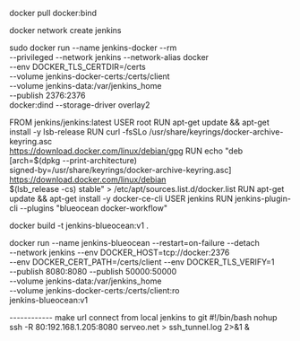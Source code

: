 docker pull docker:bind

docker network create jenkins


sudo docker run --name jenkins-docker --rm \
--privileged --network jenkins --network-alias docker \
--env DOCKER_TLS_CERTDIR=/certs \
--volume jenkins-docker-certs:/certs/client \
--volume jenkins-data:/var/jenkins_home \
--publish 2376:2376 \
docker:dind --storage-driver overlay2





FROM jenkins/jenkins:latest
USER root
RUN apt-get update && apt-get install -y lsb-release
RUN curl -fsSLo /usr/share/keyrings/docker-archive-keyring.asc \
https://download.docker.com/linux/debian/gpg
RUN echo "deb [arch=$(dpkg --print-architecture) \
signed-by=/usr/share/keyrings/docker-archive-keyring.asc] \
https://download.docker.com/linux/debian \
$(lsb_release -cs) stable" > /etc/apt/sources.list.d/docker.list
RUN apt-get update && apt-get install -y docker-ce-cli
USER jenkins
RUN jenkins-plugin-cli --plugins "blueocean docker-workflow"



docker build -t jenkins-blueocean:v1 .


docker run --name jenkins-blueocean --restart=on-failure --detach \
--network jenkins --env DOCKER_HOST=tcp://docker:2376 \
--env DOCKER_CERT_PATH=/certs/client --env DOCKER_TLS_VERIFY=1 \
--publish 8080:8080 --publish 50000:50000 \
--volume jenkins-data:/var/jenkins_home \
--volume jenkins-docker-certs:/certs/client:ro \
jenkins-blueocean:v1



------------ make url connect from local jenkins to git
#!/bin/bash
nohup ssh -R 80:192.168.1.205:8080 serveo.net > ssh_tunnel.log 2>&1 &